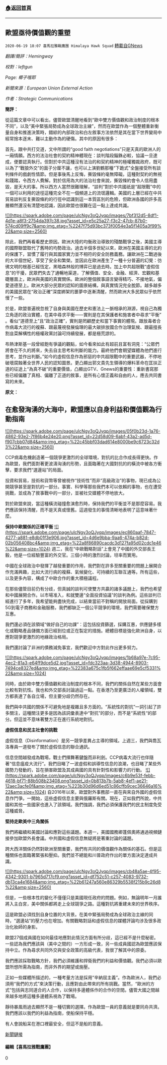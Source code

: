 ###  [:house:返回首頁](https://github.com/ourhimalayas/txt)
---

## 歐盟亟待價值觀的重塑
`2020-06-19 18:07 喜馬拉雅戰鷹團 Himalaya Hawk Squad` [轉載自GNews](https://gnews.org/zh-hant/239626/)

*翻譯/簡評：Hemingway*

*校對：leftgun*

*Page: 椰子哦耶*

*新聞來源：European Union External Action*

*作者：Strategic Communications*

**簡評：**

從這篇文章中可以看出，儘管歐盟清醒地看到“歐中雙方價值觀和政治制度的根本不同”，以及“美中緊張局勢成為全球政治主線”，然而在歐盟作為一個整體重新衡量自身和推進決策時，錯綜的內部政治和白左敘事方法依然是其在當下世界變局中經常捨本逐末、難以主動作為的硬傷。其中的原因有很多：

首先，跟中共打交道，文中所謂的“good faith negotiations”只是天真的歐洲人的一廂情願。西方的法治社會的契約精神體現在：談判階段錙銖必較，協議一旦達成，便要認真執行。但對於中共這種沒有法治的和契約精神的極權獨裁政府，既可以為了“戰狼外交”的面子分厘不讓，也可以上演劉鶴那種“下跪式”全盤接受所有談判條件的戲劇性情節。但是事後馬上反悔，撕毀條約毫無障礙。這種對契約的無視和踐踏，令西方人費解。對於信用為大的法治社會來說，撕毀條約會令人信用盡毀，是天大的事。所以西方人當然很難理解，“談判”對於中共國祇是“超限戰”中的一個可以利用的途徑這種完全不在一個頻道上的流氓邏輯。美國的上層已經在中共貿易談判反复撕毀條約的行徑中認識到這一本質區別的危險，但歐洲各國的許多高層顯然還沒有清楚地認識，因此歐盟也很難在這一點上達成共識。

[!\[\](https://spark.adobe.com/page/uIcNgy3oQJyqp/images/7bf312d5-8df1-4d1e-a8f3-2754da397c38.jpg?asset_id=e5c25a27-f3c2-47cb-87b0-574cd09ff9c7&amp;img_etag=%2247f75d93bc373f0054e3a5f1405a3f99%22&amp;size=2560)](https://spark.adobe.com/page/uIcNgy3oQJyqp/images/7bf312d5-8df1-4d1e-a8f3-2754da397c38.jpg?asset_id=e5c25a27-f3c2-47cb-87b0-574cd09ff9c7&amp;img_etag=%2247f75d93bc373f0054e3a5f1405a3f99%22&amp;size=1024)

除此，我們再看看歷史原因。歐洲大陸的均衡政治導致的殘酷戰爭之後，美國主導的國際聯盟取代了舊時的均勢政治。過去半個多世紀以來，歐洲在美國主導的北約的保護下，習慣了履行與其國家實力並不相符的安全防務義務。讓歐洲在二戰過後的大半個世紀，享受了安全和繁榮。並因此在歐洲產生了一種十分普遍的幻覺：彷彿文明的根基已經恆定，黑暗森林般的博弈已是過去時。加上中共超限戰“虛假信息”的干擾，民眾們失去了通暢地渠道，了解價值、安全、金融、經濟、宏觀和基礎層面上，歐洲與美國的真實關係。歐洲的整個敘事語言變得精巧、不接地氣，偏愛道德至上。歐洲大部分民眾的認知的圖景結構，與真實情況完全脫節。越多越多的美國民眾在“政治正確”深度綁架的噩夢中逐漸清醒，然而歐洲大多民眾似乎依然慢了一些。

於是，歐盟普遍視忽視了自身與美國在歷史和憲法上一脈相承的淵源，視自己為獨立角逐的政治實體，在美中尋求平衡——實則是在其保護者和施害者中尋求“平衡” 。看似“道德至上”且“政治正確”，實則是罔顧歷史和當下事實的體現。跟放毒者合作病毒大流行的複蘇、跟最蔑視發展倫理的最大碳排放國合作治理氣候、跟最擅長割韭菜解構性的極權政黨討論可持續發展，都是極荒謬的。

布熱津斯基一段曾經飽有爭議的觀點，如今看來如此有超前且富有洞見：“公眾們將會在不久的將來，失去自主思考和判斷的能力。最終他們會期望媒體為他們進行思考，並作出判斷。”如今的虛假信息作為邪惡的中共超限戰中的重要武器，不停地破壞腐蝕著全世界人民的認知圖景。更凸顯出郭文貴先生領導的爆料革命在匡扶正道的征途上“為真不破”的重要價值，凸顯出GTV、Gnews的重要性：重新書寫那些已經偏離了真相、偏離了正道的敘事，是所有心懷正義和自由的人，應去共同書寫的未來。

**原文：**

## **在愈發洶湧的大海中，歐盟應以自身利益和價值觀為行動指南**

[!\[\](https://spark.adobe.com/page/uIcNgy3oQJyqp/images/05f0b23d-1a76-4862-93e2-7f86b4e24e20.png?asset_id=22d58d09-6abf-43a2-ad5d-f907cbb07d84&amp;img_etag=%22c45bbf03dad614e8000be9c6723c32d3%22&amp;size=2560)](https://spark.adobe.com/page/uIcNgy3oQJyqp/images/05f0b23d-1a76-4862-93e2-7f86b4e24e20.png?asset_id=22d58d09-6abf-43a2-ad5d-f907cbb07d84&amp;img_etag=%22c45bbf03dad614e8000be9c6723c32d3%22&amp;size=1024)

CCP病毒危機創造著一個競爭更激烈的全球環境，對抗的比合作成長得更快。作為歐盟，我們面對著更波濤洶湧的形勢，且面臨著在大國對抗的的橫流中被各方衝擊，要求我們“選邊站”的局面。

投資和貿易，技術和貨幣等曾被視作“技術性”而非“高級政治”的事物，現已成為公開競爭甚至是對抗的一部分。事實、科學等那些我們本可以依賴的事物，也在遭受挑戰，並成為了敘事戰中的一部分，並被社交媒體不停地放大。

對於歐盟來說，當這種橫流碰撞愈演愈烈時，保持我們的平衡並不是那麼容易。我們應該保持清醒，而不是天真或懷舊。這週發生的事情清晰地表明了這意味著什麼。

**保持中歐關係的正確平衡**
[!\[\](https://spark.adobe.com/page/uIcNgy3oQJyqp/images/ec860aaf-7847-4277-a881-e8db01f3e906.jpg?asset_id=4d6e9bba-9aa6-474a-b82d-02b056408bc4&amp;img_etag=%22a8f86890cacdc3d127fa95d02cdc1e46%22&amp;size=1024)](https://spark.adobe.com/page/uIcNgy3oQJyqp/images/ec860aaf-7847-4277-a881-e8db01f3e906.jpg?asset_id=4d6e9bba-9aa6-474a-b82d-02b056408bc4&amp;img_etag=%22a8f86890cacdc3d127fa95d02cdc1e46%22&amp;size=1024)
週二，我在“中歐戰略對話”上會見了中國的外交部長王毅，他是一位經驗豐富的外交官。三個小時的激烈討論，坦率而實用。

中國在全球政治中發揮了越發重要的作用，我們對在許多至關重要的問題上展開合作充滿興趣，比如大流行病的複蘇、氣候變化、可持續的互聯互通等。所有這些，以及更多內容，構成了中歐合作的重大積極議程。

在那些儘管目前仍有分歧，但真誠的談判可使雙方共贏的諸多議題上，我們也希望和中國展開合作。以市場准入，和就雙邊“全面投資協議”的談判為例。這些談判已經進行了多年，我希望能夠盡快完成，以結束當前不對稱的開放局面。從採購到5G到電子商務和金融服務，我們都缺乏一個公平競爭的環境，我們需要確保雙方互惠。

我們還必須在該領域“做好自己的功課”：這包括投資篩選，採購互惠，供應鏈多樣化或戰略產品儲備方面已經到位或正在製定的措施。總體目標是強化歐洲自身，以應對競爭更激烈的地緣政治格局。

我們還討論了非洲的債務減免事宜，我們歡迎中方對此作出更多努力。

[!\[\](https://spark.adobe.com/page/uIcNgy3oQJyqp/images/1b68a97e-7c95-4ec2-81a3-e64ff9dce5d2.jpg?asset_id=fdc323aa-3d38-4944-8903-7494ce8327ed&amp;img_etag=%22383a675c1fb5f662effaae69e5cf5331%22&amp;size=1024)](https://spark.adobe.com/page/uIcNgy3oQJyqp/images/1b68a97e-7c95-4ec2-81a3-e64ff9dce5d2.jpg?asset_id=fdc323aa-3d38-4944-8903-7494ce8327ed&amp;img_etag=%22383a675c1fb5f662effaae69e5cf5331%22&amp;size=1024)

同時，由於歐中雙方價值觀和政治制度的根本不同，我們的關係自然在某些方面會比較有對抗性。我也和外交部長討論過這一點。在香港乃至更廣泛的人權領域，雙方都表達了各自立場，但主要分歧仍然存在。

我們與中共國的關係不可避免地是複雜且多方面的。“系統性的對抗”一詞引起了許多關注，這種關注更多是因為該詞彙表達中“對抗”的部分，而不是“系統性“的部分。但這並不意味著雙方正在進行系統地對抗。

**虛假信息和民主社會的挑戰**

虛假信息（Disinformation）是另一競爭差異占主導的領域。上週三，我們與喬瓦洛專員一道發布了關於虛假信息的聯合通訊。

信息空間越發成為戰場，戰士們揮舞著鍵盤而非利劍。CCP病毒大流行也伴隨著“信息瘟疫大流行”。我們目睹了一波虛假和誤導性信息的浪潮，也目睹了某些外國勢力發動的，旨在損害歐盟及其成員國的具有針對性和影響力的行動。
[!\[\](https://spark.adobe.com/page/uIcNgy3oQJyqp/images/c6b9e53f-febb-4618-bf71-88b508b23408.png?asset_id=0b813b7b-5ab8-4ef1-ae21-12aec3acfe0f&amp;img_etag=%223b30d96d6ed51c86cffb9cec36646a16%22&amp;size=1024)](https://spark.adobe.com/page/uIcNgy3oQJyqp/images/c6b9e53f-febb-4618-bf71-88b508b23408.png?asset_id=0b813b7b-5ab8-4ef1-ae21-12aec3acfe0f&amp;img_etag=%223b30d96d6ed51c86cffb9cec36646a16%22&amp;size=1024)
自2016年以來，歐盟對外事務部一直在與來自外國的虛假信息作鬥爭。一開始，這些虛假信息主要與俄羅斯有關。現在，正如我們所說，中共國和其他一些國家也進入了該領域。我們強調，我們必須保護我們的民主制度免受這種威脅。

**堅持走歐美中三角關係**

我們將繼續和美國討論和應對這些議題。本週一，美國國務卿蓬佩奧將通過視頻鏈接參加歐盟外長會議。中共國和虛假信息無疑將是著重討論的議題。

跨大西洋關係仍然對歐洲至關重要，我們有共同的價值觀作為關係的基石。但是這種關係也面臨著緊張和壓抑。我們並不總能和川普政府作出的單方面決定達成共識。

[!\[\](https://spark.adobe.com/page/uIcNgy3oQJyqp/images/cb48a5ae-4f95-4342-9301-b7965d717cf9.png?asset_id=df752c51-c257-4083-9732-db13ca4e1684&amp;img_etag=%22b61247a560e86329b5538f215b9c26d8%22&amp;size=2560)](https://spark.adobe.com/page/uIcNgy3oQJyqp/images/cb48a5ae-4f95-4342-9301-b7965d717cf9.png?asset_id=df752c51-c257-4083-9732-db13ca4e1684&amp;img_etag=%22b61247a560e86329b5538f215b9c26d8%22&amp;size=1024)

但是，一些根本性的變化不僅僅只是美國現任政府的問題。例如，無論明年一月誰將入主白宮，美中關係都將走上全球競爭之路。這種對抗將重建未來的世界秩序。

這是歐盟必須找到自身位置的大背景。在美中緊張局勢成為全球政治主線的同時，“選邊站”的壓力也在增加。有關戰略對話和虛假信息的媒體評論均涉及很多政治化妝師的身影。

歐盟27個成員國在如何最佳地應對此情況方面有所分歧，這已經不是什麼秘密。一些認為我們應該與（美中之間的）一方形成一致，另一些成員國認為歐盟應該保持中立。作為尋求共同外交與安全政策的高級代表，我很了解其中的原委。

我們應該採取戰略方針，我們必須維護和捍衛我們的利益和價值觀。我們必須以歐盟所想所需為指南，而非外界的期望或施壓。

正如一些媒體所描述的，一種考量方法是採用“辛納屈主義”。作為歐洲人，我們必須用“我們的方式”來決策行動，且應對由此帶來的所有挑戰。當然，“歐洲的方式”包括與志同道合的人合作，以保持多邊體係作的合作的空間。儘管大國之間越來越多地將這種多邊體系視為了戰場。

靜待暴風雨過去顯然不是一種切實的選擇。作為歐盟一員的意義就是要同舟共濟。我們應該以我們的利益為指南，使船保持平穩。

有人會說船呆在港口裡最安全，但這不是船的意義。

[新聞鏈接](https://eeas.europa.eu/headquarters/headquarters-homepage/80854/rougher-seas-eu%E2%80%99s-own-interests-and-values-should-be-our-compass_en)

#### 編輯【喜馬拉雅戰鷹團】

0
